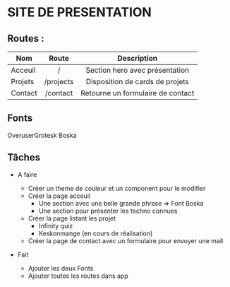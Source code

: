 # SITE DE PRESENTATION

## Routes :
|   Nom   |   Route |   Description |
|---    |:-:    |:-:    |
| Acceuil | / | Section hero avec présentation |
| Projets | /projects | Disposition de cards de projets |
| Contact | /contact | Retourne un formulaire de contact |



## Fonts
OveruserGrotesk
Boska

## Tâches
* A faire
  * Créer un theme de couleur et un component pour le modifier
  * Créer la page acceuil 
    * Une section avec une belle grande phrase => Font Boska
    * Une section pour présenter les techno connues
  * Créer la page listant les projet 
    * Infinity quiz 
    * Keskonmange (en cours de réalisation)
  * Créer la page de contact avec un formulaire pour envoyer une mail

* Fait
  * Ajouter les deux Fonts
  * Ajouter toutes les routes dans app